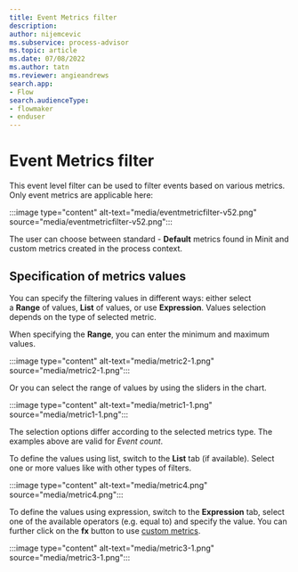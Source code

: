 ```yaml
---
title: Event Metrics filter
description:
author: nijemcevic
ms.subservice: process-advisor
ms.topic: article
ms.date: 07/08/2022
ms.author: tatn
ms.reviewer: angieandrews
search.app:
- Flow
search.audienceType:
- flowmaker
- enduser
---
```


# Event Metrics filter

This event level filter can be used to filter events based on various metrics. Only event metrics are applicable here:

:::image type="content" alt-text="media/eventmetricfilter-v52.png" source="media/eventmetricfilter-v52.png":::

The user can choose between standard - **Default** metrics found in Minit and custom metrics created in the process context.

## Specification of metrics values

You can specify the filtering values in different ways: either select a **Range** of values, **List** of values, or use **Expression**. Values selection depends on the type of selected metric.

When specifying the **Range**, you can enter the minimum and maximum values.

:::image type="content" alt-text="media/metric2-1.png" source="media/metric2-1.png":::

Or you can select the range of values by using the sliders in the chart.

:::image type="content" alt-text="media/metric1-1.png" source="media/metric1-1.png":::

The selection options differ according to the selected metrics type. The examples above are valid for *Event count*.

To define the values using list, switch to the **List** tab (if available). Select one or more values like with other types of filters.

:::image type="content" alt-text="media/metric4.png" source="media/metric4.png":::

To define the values using expression, switch to the **Expression** tab, select one of the available operators (e.g. equal to) and specify the value. You can further click on the **fx** button to use [custom metrics](custom-metrics.md).

:::image type="content" alt-text="media/metric3-1.png" source="media/metric3-1.png":::


